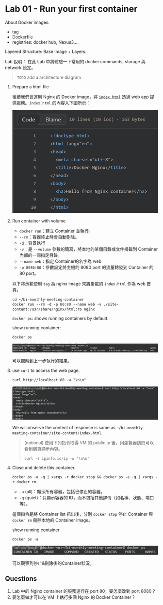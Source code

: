 # Lab 01 - Run your first container

About Docker images:
- tag
- Dockerfile
- registries: docker hub, Nexus3,...

Layered Structure: Base Image + Layers..

Lab 說明：
在此 Lab 中將體驗一下常用的 docker commands, storage 與 network 設定。

> `TODO` add a architecture diagram


1. Prepare a html file
    
    後續我們會運用 Nginx 的 Docker image，將 [`index.html`](../site-content/index.html) 透過 web app 提供服務。`index.html` 的內容入下圖所示：

    ![site_content_sample_html](./images/site_content_sample_html.png)


2. Run container with volume
    
    - `docker run`：建立 Container 並執行。
    - `--rm`：容器終止時會自動刪除。
    - `-d`：背景執行
    - `-v`：是 `--volume` 參數的簡寫，將本地的某個目錄或文件掛載到 Container 內部的一個指定目錄。
    - `--name web`：指定 Container的名字為 web
    - `-p 8080:80`：參數設定將主機的 8080 port 的流量轉發到 Container 的 80 port。

    以下將示範使用 `tag` 為 nginx image 來將掛載的 `index.html` 作為 web 首頁。

    ```
    cd ~/bi-monthly-meeting-container
    docker run --rm -d -p 80:80 --name web -v ./site-content:/usr/share/nginx/html:ro nginx
    ```

    `docker ps`: shows running containers by default.

    show running container:
    ```
    docker ps
    ```
    ![lb01_show_nginx_run](./images/lb01_show_nginx_run.png)

    可以觀察到上一步執行的結果。

3. use `curl` to access the web page.

    ```
    curl http://localhost:80 -w "\n\n"
    ```

    ![lb01_curl_webpage](./images/lb01_curl_webpage.png)

    We will observe the content of response is same as `~/bi-monthly-meeting-container/site-content/index.html`.

        
    > (optional) 使用下列指令取得 VM 的 public ip 後，用瀏覽器訪問可以看到網頁顯示內容。
    > ```
    > curl -s ipinfo.io/ip -w "\n\n"
    > ```

4. Close and delete this container.
    
    ```
    docker ps -a -q | xargs -r docker stop && docker ps -a -q | xargs -r docker rm
    ```

    - `-a` (all)：顯示所有容器，包括已停止的容器。
    - `-q` (quiet)：只顯示容器的 ID，而不包括其他詳情（如名稱、狀態、端口等）。

    這個指令是將 Container list 抓出後，分別 `docker stop` 停止 Container 與 `docker rm` 刪除本地的 Container image。

    show running container
    ```
    docker ps -a
    ```
    ![lb01_no_container](./images/lb01_no_container.png)

    可以觀察到停止&刪除後的Container狀況。


## Questions

1. Lab 中的 Nginx container 的服務運行在 port 80，要怎麼改到 port 8080？
2. 要怎麼做才可以在 VM 上執行多個 Nginx 的 Docker Container？